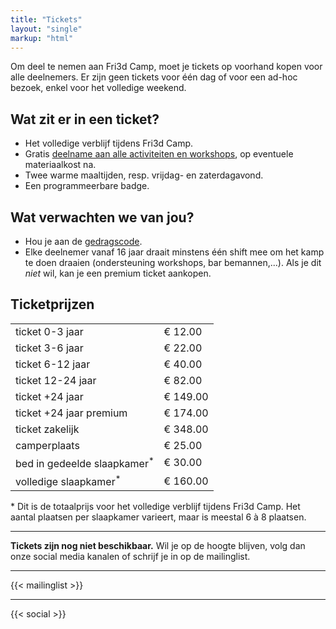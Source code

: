 ```yaml
---
title: "Tickets"
layout: "single"
markup: "html"
---
```

<div class="block--centered">
<p>
Om deel te nemen aan Fri3d Camp, moet je tickets op voorhand kopen voor alle deelnemers. Er zijn geen tickets voor één dag of voor een ad-hoc bezoek, enkel voor het volledige weekend.
</p>
<h2>Wat zit er in een ticket?</h2>
<ul>
	<li>Het volledige verblijf tijdens Fri3d Camp.</li>
	<li>Gratis <a href="/deelnemen/">deelname aan alle activiteiten en workshops</a>, op eventuele materiaalkost na.</li>
	<li>Twee warme maaltijden, resp. vrijdag- en zaterdagavond.</li>
	<li>Een programmeerbare badge.</li>
</ul>
<h2>Wat verwachten we van jou?</h2>
<ul>
	<li>Hou je aan de <a href="/deelnemen/excellent">gedragscode</a>.</li>
	<li>Elke deelnemer vanaf 16 jaar draait minstens één shift mee om het kamp te doen draaien (ondersteuning workshops, bar bemannen,...). Als je dit <em>niet</em> wil, kan je een premium ticket aankopen.</li>
</ul>
</div>

<div class="block--centered" >
<h2>Ticketprijzen</h2>
	<table class="centerme">
		<tr><td>ticket 0-3 jaar</td><td>€ 12.00</td></tr>
		<tr><td>ticket 3-6 jaar</td><td>€ 22.00</td></tr>
		<tr><td>ticket 6-12 jaar</td><td>€ 40.00</td></tr>
		<tr><td>ticket 12-24 jaar</td><td>€ 82.00</td></tr>
		<tr><td>ticket +24 jaar</td><td>€ 149.00</td></tr>
		<tr><td>ticket +24 jaar premium</td><td>€ 174.00</td></tr>
		<tr><td>ticket zakelijk</td><td>€ 348.00</td></tr>
		<tr><td>camperplaats</td><td>€ 25.00</td></tr>
		<tr><td>bed in gedeelde slaapkamer<sup>*</sup></td><td>€ 30.00</td></tr>
		<tr><td>volledige slaapkamer<sup>*</sup></td><td>€ 160.00</td></tr>
	</table>
</div>

<div class="block--centered" >
	<p>
	* Dit is de totaalprijs voor het volledige verblijf tijdens Fri3d Camp. Het aantal plaatsen per slaapkamer varieert, maar is meestal 6 à 8 plaatsen.
	</p>
</div>

<hr class="gridrule" />
<div class="block--centered">
<p><strong>Tickets zijn nog niet beschikbaar.</strong> Wil je op de hoogte blijven, volg dan onze social media kanalen of schrijf je in op de mailinglist.</p>
</div>
<a name="mailinglist"></a>
<hr class="gridrule" />

<div class="block--centered">
{{< mailinglist >}}
</div>

<hr class="gridrule" />
<div class="block--centered">
{{< social >}}
</div>